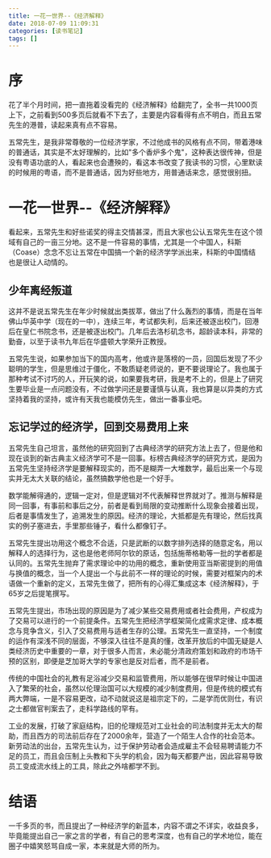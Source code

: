 ```yaml
---
title: 一花一世界--《经济解释》
date: 2018-07-09 11:09:31
categories: [读书笔记]
tags: [] 
---
```

# 序

花了半个月时间，把一直拖着没看完的《经济解释》给翻完了，全书一共1000页上下，之前看到500多页后就看不下去了，主要是内容看得有点不明白，而且五常先生的港普，读起来真有点不容易。
<!-- more -->
五常先生，是我非常尊敬的一位经济学家，不过他成书的风格有点不同，带着港味的普通话，其实是不太好理解的，比如"多个香炉多个鬼"，这种表达很传神，但是没有粤语功底的人，看起来也会遭殃的，看这本书改变了我读书的习惯，心里默读的时候用的粤语，而不是普通话，因为好些地方，用普通话来念，感觉很别扭。

# 一花一世界--《经济解释》

看起来，五常先生和好些诺奖的得主交情甚深，而且大家也公认五常先生在这个领域有自己的一亩三分地。这不是一件容易的事情，尤其是一个中国人，科斯（Coase）念念不忘让五常在中国搞一个新的经济学学派出来，科斯的中国情结也是很让人动情的。

## 少年离经叛道

这并不是说五常先生在年少时候就出类拔萃，做出了什么轰烈的事情，而是在当年佛山华英中学（现在的一中），连续三年，考试都失利，后来还被逐出校门，回港后在皇仁书院念书，还是被逐出校门。几年后去洛杉矶念书，超龄读本科，非常的勤奋，以至于读书九年后在华盛顿大学荣升正教授。

五常先生说，如果参加当下的国内高考，他或许是落榜的一员，回国后发现了不少聪明的学生，但是思维过于僵化，不敢质疑老师说的，更不要说理论了。我也属于那种考试不讨巧的人，开玩笑的说，如果要我考研，我是考不上的，但是上了研究生要毕业是一点问题没有，不过做学问还是要谨慎与认真，我也算是以异类的方式坚持着我的坚持，或许有天我也能模仿先生，做出一番事业吧。

## 忘记学过的经济学，回到交易费用上来

五常先生自己坦言，虽然他的研究回到了古典经济学的研究方法上去了，但是他和现在谈到的新古典主义经济学可不是一回事。标榜古典经济学的研究方式，是因为五常先生坚持经济学是要解释现实的，而不是糊弄一大堆数学，最后出来一个与现实并无太大关联的结论，虽然搞数学他也是一个好手。

数学能解得通的，逻辑一定对，但是逻辑对不代表解释世界就对了。推测与解释是同一回事，有事前和事后之分，前者是看到局限的变动推断什么现象会接着出现，后者是事情发生了，追溯发生的原因。经济的理论，大抵都是先有理论，然后找真实的例子塞进去，手里那些锤子，看什么都像钉子。

五常先生提出功用这个概念不合适，只是武断的以数字排列选择的随意定名，用以解释人的选择行为，这也是他老师阿尔钦的原话，包括施蒂格勒等一批的学者都是认同的。五常先生抛弃了需求理论中的功用的概念，重新使用亚当斯密提到的用值与换值的概念，当一个人提出一个与此前不一样的理论的时候，需要对框架内的术语做一个重新的定义，五常先生做了，把所有的心得汇集成这本《经济解释》，于65岁之后提笔撰写。

五常先生提出，市场出现的原因是为了减少某些交易费用或者社会费用，产权成为了交易可以进行的一个前提条件。五常先生把经济学框架简化成需求定律、成本概念与竞争含义，引入了交易费用与适者生存的公理。五常先生一直坚持，一个制度的运作有深浅不同的层面，不够深入往往不是真的懂，改革开放后的中国无疑是人类经济历史中重要的一章，对于很多人而言，未必能分清政府策划和政府的市场干预的区别，即便是芝加哥大学的专家也是反对后者，而不是前者。

传统的中国社会的礼教有足浴减少交易和监管费用，所以能够在很早时候让中国进入了繁荣的社会，虽然以伦理治国可以大规模的减少制度费用，但是传统的模式有两大弊端，一是不容易更改，动不动就说这是祖宗定下的，二是学而优则仕，有识之士都做官判案去了，走科学路线的罕有。

工业的发展，打破了家庭结构，旧的伦理规范对工业社会的司法制度并无太大的帮助，而且西方的司法前后存在了2000余年，营造了一个陌生人合作的社会范本。新劳动法的出台，五常先生认为，过于保护劳动者会造成雇主不会轻易聘请能力不足的员工，而且会压制上头教和下头学的机会，因为每天都要产出，因此容易导致员工变成流水线上的工具，除此之外啥都学不到。

# 结语

一千多页的书，而且提出了一种经济学的新蓝本，内容不谓之不详实，收益良多，毕竟能提出自己一家之言的学者，有自己的思考深度，也有自己的学术地位，能在圈子中嬉笑怒骂自成一家，本来就是大师的所为。
